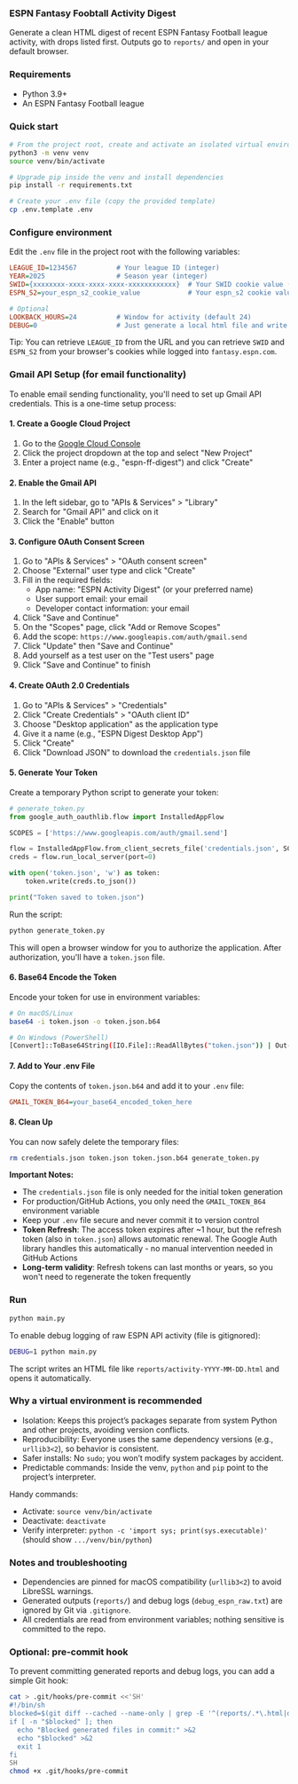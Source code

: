 ### ESPN Fantasy Foobtall Activity Digest

Generate a clean HTML digest of recent ESPN Fantasy Football league activity, with drops listed first. Outputs go to `reports/` and open in your default browser.

### Requirements
- Python 3.9+
- An ESPN Fantasy Football league

### Quick start
```bash
# From the project root, create and activate an isolated virtual environment
python3 -m venv venv
source venv/bin/activate

# Upgrade pip inside the venv and install dependencies
pip install -r requirements.txt

# Create your .env file (copy the provided template)
cp .env.template .env
```

### Configure environment
Edit the `.env` file in the project root with the following variables:
```ini
LEAGUE_ID=1234567          # Your league ID (integer)
YEAR=2025                  # Season year (integer)
SWID={xxxxxxxx-xxxx-xxxx-xxxx-xxxxxxxxxxxx}  # Your SWID cookie value (including braces)
ESPN_S2=your_espn_s2_cookie_value            # Your espn_s2 cookie value

# Optional
LOOKBACK_HOURS=24          # Window for activity (default 24)
DEBUG=0                    # Just generate a local html file and write raw API output to debug_espn_raw.txt when 1/true
```

Tip: You can retrieve `LEAGUE_ID` from the URL and you can retrieve `SWID` and `ESPN_S2` from your browser's cookies while logged into `fantasy.espn.com`.

### Gmail API Setup (for email functionality)

To enable email sending functionality, you'll need to set up Gmail API credentials. This is a one-time setup process:

#### 1. Create a Google Cloud Project

1. Go to the [Google Cloud Console](https://console.cloud.google.com/)
2. Click the project dropdown at the top and select "New Project"
3. Enter a project name (e.g., "espn-ff-digest") and click "Create"

#### 2. Enable the Gmail API

1. In the left sidebar, go to "APIs & Services" > "Library"
2. Search for "Gmail API" and click on it
3. Click the "Enable" button

#### 3. Configure OAuth Consent Screen

1. Go to "APIs & Services" > "OAuth consent screen"
2. Choose "External" user type and click "Create"
3. Fill in the required fields:
   - App name: "ESPN Activity Digest" (or your preferred name)
   - User support email: your email
   - Developer contact information: your email
4. Click "Save and Continue"
5. On the "Scopes" page, click "Add or Remove Scopes"
6. Add the scope: `https://www.googleapis.com/auth/gmail.send`
7. Click "Update" then "Save and Continue"
8. Add yourself as a test user on the "Test users" page
9. Click "Save and Continue" to finish

#### 4. Create OAuth 2.0 Credentials

1. Go to "APIs & Services" > "Credentials"
2. Click "Create Credentials" > "OAuth client ID"
3. Choose "Desktop application" as the application type
4. Give it a name (e.g., "ESPN Digest Desktop App")
5. Click "Create"
6. Click "Download JSON" to download the `credentials.json` file

#### 5. Generate Your Token

Create a temporary Python script to generate your token:

```python
# generate_token.py
from google_auth_oauthlib.flow import InstalledAppFlow

SCOPES = ['https://www.googleapis.com/auth/gmail.send']

flow = InstalledAppFlow.from_client_secrets_file('credentials.json', SCOPES)
creds = flow.run_local_server(port=0)

with open('token.json', 'w') as token:
    token.write(creds.to_json())

print("Token saved to token.json")
```

Run the script:
```bash
python generate_token.py
```

This will open a browser window for you to authorize the application. After authorization, you'll have a `token.json` file.

#### 6. Base64 Encode the Token

Encode your token for use in environment variables:

```bash
# On macOS/Linux
base64 -i token.json -o token.json.b64

# On Windows (PowerShell)
[Convert]::ToBase64String([IO.File]::ReadAllBytes("token.json")) | Out-File -FilePath "token.json.b64" -Encoding ASCII
```

#### 7. Add to Your .env File

Copy the contents of `token.json.b64` and add it to your `.env` file:

```ini
GMAIL_TOKEN_B64=your_base64_encoded_token_here
```

#### 8. Clean Up

You can now safely delete the temporary files:
```bash
rm credentials.json token.json token.json.b64 generate_token.py
```

**Important Notes:**
- The `credentials.json` file is only needed for the initial token generation
- For production/GitHub Actions, you only need the `GMAIL_TOKEN_B64` environment variable
- Keep your `.env` file secure and never commit it to version control
- **Token Refresh**: The access token expires after ~1 hour, but the refresh token (also in `token.json`) allows automatic renewal. The Google Auth library handles this automatically - no manual intervention needed in GitHub Actions
- **Long-term validity**: Refresh tokens can last months or years, so you won't need to regenerate the token frequently

### Run
```bash
python main.py
```

To enable debug logging of raw ESPN API activity (file is gitignored):
```bash
DEBUG=1 python main.py
```

The script writes an HTML file like `reports/activity-YYYY-MM-DD.html` and opens it automatically.

### Why a virtual environment is recommended
- Isolation: Keeps this project’s packages separate from system Python and other projects, avoiding version conflicts.
- Reproducibility: Everyone uses the same dependency versions (e.g., `urllib3<2`), so behavior is consistent.
- Safer installs: No `sudo`; you won’t modify system packages by accident.
- Predictable commands: Inside the venv, `python` and `pip` point to the project’s interpreter.

Handy commands:
- Activate: `source venv/bin/activate`
- Deactivate: `deactivate`
- Verify interpreter: `python -c 'import sys; print(sys.executable)'` (should show `.../venv/bin/python`)

### Notes and troubleshooting
- Dependencies are pinned for macOS compatibility (`urllib3<2`) to avoid LibreSSL warnings.
- Generated outputs (`reports/`) and debug logs (`debug_espn_raw.txt`) are ignored by Git via `.gitignore`.
- All credentials are read from environment variables; nothing sensitive is committed to the repo.

### Optional: pre-commit hook
To prevent committing generated reports and debug logs, you can add a simple Git hook:
```bash
cat > .git/hooks/pre-commit <<'SH'
#!/bin/sh
blocked=$(git diff --cached --name-only | grep -E '^(reports/.*\.html|debug_.*\.txt)$')
if [ -n "$blocked" ]; then
  echo "Blocked generated files in commit:" >&2
  echo "$blocked" >&2
  exit 1
fi
SH
chmod +x .git/hooks/pre-commit
```


